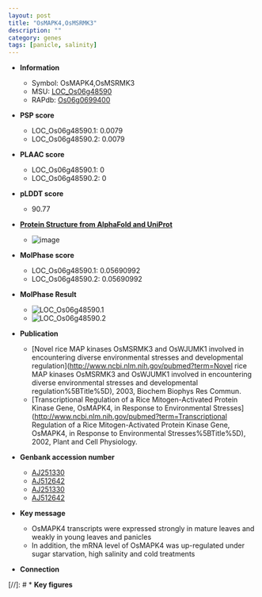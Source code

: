 ```yaml
---
layout: post
title: "OsMAPK4,OsMSRMK3"
description: ""
category: genes
tags: [panicle, salinity]
---
```


* **Information**  
    + Symbol: OsMAPK4,OsMSRMK3  
    + MSU: [LOC_Os06g48590](http://rice.plantbiology.msu.edu/cgi-bin/ORF_infopage.cgi?orf=LOC_Os06g48590)  
    + RAPdb: [Os06g0699400](http://rapdb.dna.affrc.go.jp/viewer/gbrowse_details/irgsp1?name=Os06g0699400)  

* **PSP score**  
    + LOC_Os06g48590.1: 0.0079 
    + LOC_Os06g48590.2: 0.0079 

* **PLAAC score**  
    + LOC_Os06g48590.1: 0 
    + LOC_Os06g48590.2: 0 

* **pLDDT score**
    + 90.77

* **[Protein Structure from AlphaFold and UniProt](https://www.uniprot.org/uniprotkb/Q5Z859/entry#structure)**
    + ![image](https://ricepsp.github.io/images/Q5/AF-Q5Z859-F1.png)

* **MolPhase score**
    + LOC_Os06g48590.1: 0.05690992
    + LOC_Os06g48590.2: 0.05690992

* **MolPhase Result**
    + ![LOC_Os06g48590.1](https://304243504.github.io/Pictures/LOC_Os06g/LOC_Os06g48590.1.png)
    + ![LOC_Os06g48590.2](https://304243504.github.io/Pictures/LOC_Os06g/LOC_Os06g48590.2.png)

* **Publication**  
    + [Novel rice MAP kinases OsMSRMK3 and OsWJUMK1 involved in encountering diverse environmental stresses and developmental regulation](http://www.ncbi.nlm.nih.gov/pubmed?term=Novel rice MAP kinases OsMSRMK3 and OsWJUMK1 involved in encountering diverse environmental stresses and developmental regulation%5BTitle%5D), 2003, Biochem Biophys Res Commun.
    + [Transcriptional Regulation of a Rice Mitogen-Activated Protein Kinase Gene, OsMAPK4, in Response to Environmental Stresses](http://www.ncbi.nlm.nih.gov/pubmed?term=Transcriptional Regulation of a Rice Mitogen-Activated Protein Kinase Gene, OsMAPK4, in Response to Environmental Stresses%5BTitle%5D), 2002, Plant and Cell Physiology.

* **Genbank accession number**  
    + [AJ251330](http://www.ncbi.nlm.nih.gov/nuccore/AJ251330)
    + [AJ512642](http://www.ncbi.nlm.nih.gov/nuccore/AJ512642)
    + [AJ251330](http://www.ncbi.nlm.nih.gov/nuccore/AJ251330)
    + [AJ512642](http://www.ncbi.nlm.nih.gov/nuccore/AJ512642)

* **Key message**  
    + OsMAPK4 transcripts were expressed strongly in mature leaves and weakly in young leaves and panicles
    + In addition, the mRNA level of OsMAPK4 was up-regulated under sugar starvation, high salinity and cold treatments

* **Connection**  

[//]: # * **Key figures**  


